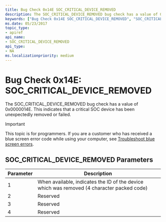 ```yaml
---
title: Bug Check 0x14E SOC_CRITICAL_DEVICE_REMOVED
description: The SOC_CRITICAL_DEVICE_REMOVED bug check has a value of 0x0000014E. This indicates that a critical SOC device has been unexpectedly removed or failed.
keywords: ["Bug Check 0x14E SOC_CRITICAL_DEVICE_REMOVED", "SOC_CRITICAL_DEVICE_REMOVED"]
ms.date: 05/23/2017
topic_type:
- apiref
api_name:
- SOC_CRITICAL_DEVICE_REMOVED
api_type:
- NA
ms.localizationpriority: medium
---
```


# Bug Check 0x14E: SOC\_CRITICAL\_DEVICE\_REMOVED


The SOC\_CRITICAL\_DEVICE\_REMOVED bug check has a value of 0x0000014E. This indicates that a critical SOC device has been unexpectedly removed or failed.

> [!IMPORTANT]
> This topic is for programmers. If you are a customer who has received a blue screen error code while using your computer, see [Troubleshoot blue screen errors](https://www.windows.com/stopcode).


## SOC\_CRITICAL\_DEVICE\_REMOVED Parameters


| Parameter | Description                                                                                |
|-----------|--------------------------------------------------------------------------------------------|
| 1         | When available, indicates the ID of the device which was removed (4 character packed code) |
| 2         | Reserved                                                                                   |
| 3         | Reserved                                                                                   |
| 4         | Reserved                                                                                   |

 

 

 




